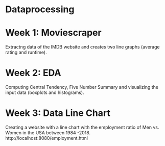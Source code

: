 # Dataprocessing

# Week 1: Moviescraper 
Extractng data of the IMDB website and creates two line graphs (average rating and runtime).

# Week 2: EDA
Computing Central Tendency, Five Number Summary and visualizing the input data (boxplots and histograms). 

# Week 3: Data Line Chart
Creating a website with a line chart with the employment ratio of Men vs. Women in the USA between 1984 -2018.
http://localhost:8080/employment.html
